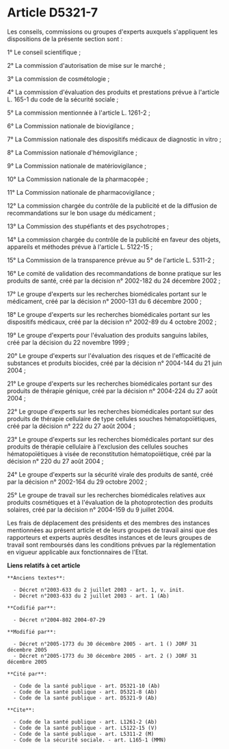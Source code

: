 # Article D5321-7

Les conseils, commissions ou groupes d'experts auxquels s'appliquent les dispositions de la présente section sont :

1° Le conseil scientifique ;

2° La commission d'autorisation de mise sur le marché ;

3° La commission de cosmétologie ;

4° La commission d'évaluation des produits et prestations prévue à l'article L. 165-1 du code de la sécurité sociale ;

5° La commission mentionnée à l'article L. 1261-2 ; 

6° La Commission nationale de biovigilance ;

7° La Commission nationale des dispositifs médicaux de diagnostic in vitro ;

8° La Commission nationale d'hémovigilance ;

9° La Commission nationale de matériovigilance ;

10° La Commission nationale de la pharmacopée ;

11° La Commission nationale de pharmacovigilance ;

12° La commission chargée du contrôle de la publicité et de la diffusion de recommandations sur le bon usage du médicament ;

13° La Commission des stupéfiants et des psychotropes ;

14° La commission chargée du contrôle de la publicité en faveur des objets, appareils et méthodes prévue à l'article L.
5122-15 ;

15° La Commission de la transparence prévue au 5° de l'article L. 5311-2 ;

16° Le comité de validation des recommandations de bonne pratique sur les produits de santé, créé par la décision n° 2002-182
du 24 décembre 2002 ;

17° Le groupe d'experts sur les recherches biomédicales portant sur le médicament, créé par la décision n° 2000-131 du 6
décembre 2000 ;

18° Le groupe d'experts sur les recherches biomédicales portant sur les dispositifs médicaux, créé par la décision n° 2002-89
du 4 octobre 2002 ;

19° Le groupe d'experts pour l'évaluation des produits sanguins labiles, créé par la décision du 22 novembre 1999 ;

20° Le groupe d'experts sur l'évaluation des risques et de l'efficacité de substances et produits biocides, créé par la
décision n° 2004-144 du 21 juin 2004 ;

21° Le groupe d'experts sur les recherches biomédicales portant sur des produits de thérapie génique, créé par la décision n°
2004-224 du 27 août 2004 ;

22° Le groupe d'experts sur les recherches biomédicales portant sur des produits de thérapie cellulaire de type cellules
souches hématopoïétiques, créé par la décision n° 222 du 27 août 2004 ;

23° Le groupe d'experts sur les recherches biomédicales portant sur des produits de thérapie cellulaire à l'exclusion des
cellules souches hématopoïétiques à visée de reconstitution hématopoïétique, créé par la décision n° 220 du 27 août 2004 ;

24° Le groupe d'experts sur la sécurité virale des produits de santé, créé par la décision n° 2002-164 du 29 octobre 2002 ;

25° Le groupe de travail sur les recherches biomédicales relatives aux produits cosmétiques et à l'évaluation de la
photoprotection des produits solaires, créé par la décision n° 2004-159 du 9 juillet 2004.

Les frais de déplacement des présidents et des membres des instances mentionnées au présent article et de leurs groupes de
travail ainsi que des rapporteurs et experts auprès desdites instances et de leurs groupes de travail sont remboursés dans
les conditions prévues par la réglementation en vigueur applicable aux fonctionnaires de l'Etat.

**Liens relatifs à cet article**

	**Anciens textes**:

	  - Décret n°2003-633 du 2 juillet 2003 - art. 1, v. init.
	  - Décret n°2003-633 du 2 juillet 2003 - art. 1 (Ab)

	**Codifié par**:

	  - Décret n°2004-802 2004-07-29

	**Modifié par**:

	  - Décret n°2005-1773 du 30 décembre 2005 - art. 1 () JORF 31 décembre 2005
	  - Décret n°2005-1773 du 30 décembre 2005 - art. 2 () JORF 31 décembre 2005

	**Cité par**:

	  - Code de la santé publique - art. D5321-10 (Ab)
	  - Code de la santé publique - art. D5321-8 (Ab)
	  - Code de la santé publique - art. D5321-9 (Ab)

	**Cite**:

	  - Code de la santé publique - art. L1261-2 (Ab)
	  - Code de la santé publique - art. L5122-15 (V)
	  - Code de la santé publique - art. L5311-2 (M)
	  - Code de la sécurité sociale. - art. L165-1 (MMN)
